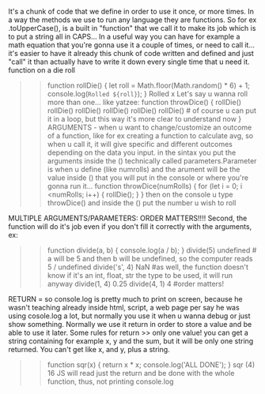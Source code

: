 It's a chunk of code that we define in order to use it once, or more times. In a way the methods we use to run any language they are functions. So for ex .toUpperCase(), is a built in "function" that we call it to make its job which is to put a string all in CAPS... In a useful way you can have for example a math equation that you're gonna use it a couple of times, or need to call it... it's easier to have it already this chunk of code written and defined and just "call" it than actually have to write it down every single time that u need it.
function on a die roll
>> function rollDie() {
    let roll = Math.floor(Math.random() * 6) + 1;
    console.log(`Rolled ${roll}`);
}
>> Rolled x
Let's say u wanna roll more than one... like yatzee:
>> function throwDice() {
   rollDie()
   rollDie()
   rollDie()
   rollDie()
   rollDie()
   rollDie()   # of course u can put it in a loop, but this way it's more clear to understand now
}
ARGUMENTS - when u want to change/customize an outcome of a function, like for ex creating a function to calculate avg, so when u call it, it will give specific and different outcomes depending on the data you input. in the sintax you put the arguments inside the () technically called parameters.Parameter is when u define (like numrolls) and the arument will be the value inside () that you will put in the console or where you're gonna run it...
>> function throwDice(numRolls) {
    for (let i = 0; i <numRolls; i++) {
        rollDie();
    }
}
then on the console u type throwDice() and inside the () put the number u wish to roll

MULTIPLE ARGUMENTS/PARAMETERS: ORDER MATTERS!!!!
Second, the function will do it's job even if you don't fill it correctly with the arguments, ex:
>> function divide(a, b) {
    console.log(a / b);
}
>> divide(5)
>> undefined        # a will be 5 and then b will be undefined, so the computer reads 5 / undefined
>> divide('s', 4)
>> NaN              #as well, the function doesn't know if it's an int, float, str the type to be used, it will run anyway
>> divide(1, 4)
>> 0.25
>> divide(4, 1)
>> 4                #order matters!

RETURN = so console.log is pretty much to print on screen, because he wasn't teaching already inside html, script, a web page per say he was using cosole.log a lot, but normally you use it when u wanna debug or just show something. Normally we use it return in order to store a value and be able to use it later.
Some rules for return >> only one value! you can get a string containing for example x, y and the sum, but it will be only one string returned. You can't get like x, and y, plus a string.
>> function sqr(x) {
    return x * x;
    console.log('ALL DONE');
}
>>sqr (4)
>> 16
JS will read just the return and be done with the whole function, thus, not printing console.log
